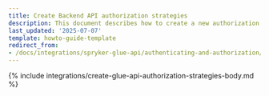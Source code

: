 ```yaml
---
title: Create Backend API authorization strategies
description: This document describes how to create a new authorization strategy.
last_updated: '2025-07-07'
template: howto-guide-template
redirect_from:
- /docs/integrations/spryker-glue-api/authenticating-and-authorization/create-glue-api-authorization-strategies
---
```


{% include integrations/create-glue-api-authorization-strategies-body.md %}
